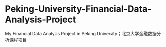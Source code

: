 # Peking-University-Financial-Data-Analysis-Project
My Financial Data Analysis Project in Peking University；北京大学金融数据分析课程项目
